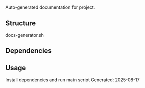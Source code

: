 # 

Auto-generated documentation for  project.

## Structure
docs-generator.sh
## Dependencies



## Usage
Install dependencies and run main script
Generated: 2025-08-17
